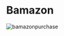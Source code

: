 # Bamazon


![bamazonpurchase](https://user-images.githubusercontent.com/47366649/55293906-941d7080-53c9-11e9-9f7b-641eae63d15b.gif)